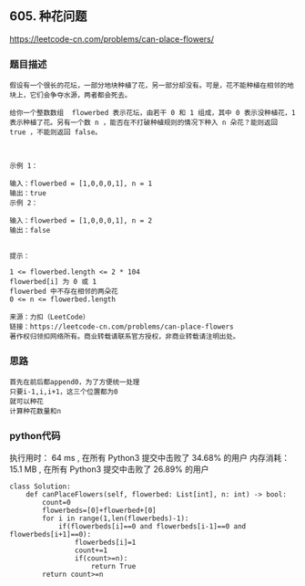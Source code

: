 ## 605. 种花问题

https://leetcode-cn.com/problems/can-place-flowers/

### 题目描述

```
假设有一个很长的花坛，一部分地块种植了花，另一部分却没有。可是，花不能种植在相邻的地块上，它们会争夺水源，两者都会死去。

给你一个整数数组  flowerbed 表示花坛，由若干 0 和 1 组成，其中 0 表示没种植花，1 表示种植了花。另有一个数 n ，能否在不打破种植规则的情况下种入 n 朵花？能则返回 true ，不能则返回 false。

 

示例 1：

输入：flowerbed = [1,0,0,0,1], n = 1
输出：true
示例 2：

输入：flowerbed = [1,0,0,0,1], n = 2
输出：false
 

提示：

1 <= flowerbed.length <= 2 * 104
flowerbed[i] 为 0 或 1
flowerbed 中不存在相邻的两朵花
0 <= n <= flowerbed.length

来源：力扣（LeetCode）
链接：https://leetcode-cn.com/problems/can-place-flowers
著作权归领扣网络所有。商业转载请联系官方授权，非商业转载请注明出处。

```



### 思路

```
首先在前后都append0，为了方便统一处理
只要i-1,i,i+1，这三个位置都为0
就可以种花
计算种花数量和n
```



### python代码
执行用时：
64 ms
, 在所有 Python3 提交中击败了
34.68%
的用户
内存消耗：
15.1 MB
, 在所有 Python3 提交中击败了
26.89%
的用户
```
class Solution:
    def canPlaceFlowers(self, flowerbed: List[int], n: int) -> bool:
        count=0
        flowerbeds=[0]+flowerbed+[0]
        for i in range(1,len(flowerbeds)-1):
            if(flowerbeds[i]==0 and flowerbeds[i-1]==0 and flowerbeds[i+1]==0):
                flowerbeds[i]=1
                count+=1
                if(count>=n):
                    return True
        return count>=n
```

